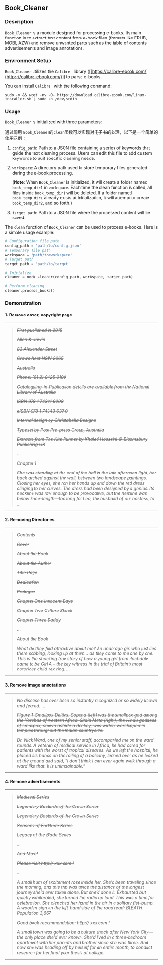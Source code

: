 ## Book_Cleaner
### Description

`Book_Cleaner` is a module designed for processing e-books. Its main function is to extract text content from e-book files (formats like EPUB, MOBI, AZW) and remove unwanted parts such as the table of contents, advertisements and image annotations.

### Environment Setup

`Book_Cleaner` utilizes the `Calibre ` library ([[https://calibre-ebook.com/](https://calibre-ebook.com/)])  to parse e-books.

You can install `Calibre ` with the following command:


`sudo -v && wget -nv -O- https://download.calibre-ebook.com/linux-installer.sh | sudo sh /dev/stdin`

### Usage
`Book_Cleaner` is initialized with three parameters:


通过调用 `Book_Cleaner`的`clean`函数可以实现对电子书的处理，以下是一个简单的使用示例：

1. `config_path`: Path to a JSON file containing a series of keywords that guide the text cleaning process. Users can edit this file to add custom keywords to suit specific cleaning needs.

2. `workspace`: A directory path used to store temporary files generated during the e-book processing.

   (**Note**: When `Book_Cleaner` is initialized, it will create a folder named `book_temp_dir1` in `workspace`. Each time the clean function is called, all files inside `book_temp_dir1` will be deleted. If a folder named `book_temp_dir1` already exists at initialization, it will attempt to create `book_temp_dir2`, and so forth.)

3. `target_path`: Path to a JSON file where the processed content will be saved.

The `clean` function of  `Book_Cleaner` can be used to process e-books. Here is a simple usage example:


```python
# Configuration file path
config_path = 'path/to/config.json'
# Temporary file path
workspace = 'path/to/workspace'
# Target path
target_path = 'path/to/target'

# Initialize
cleaner = Book_Cleaner(config_path, workspace, target_path)

# Perform cleaning
cleaner.process_books()
```

### Demonstration
#### 1. Remove cover, copyright page
***
>~~*First published in 2015*~~
>
>~~*Allen & Unwin*~~
>
>~~*83 Alexander Street*~~
>
>~~*Crows Nest NSW 2065*~~
>
>~~*Australia*~~
>
>~~*Phone: (61 2) 8425 0100*~~
>
>~~*Cataloguing-in-Publication details are available from the National Library of Australia*~~
>
>~~*ISBN 978 1 74331 9208*~~
>
>~~*eISBN 978 1 74343 637 0*~~
>
>~~*Internal design by Christabella Designs*~~
>
>~~*Typeset by Post Pre-press Group, Australia*~~
>
>~~*Extracts from The Kite Runner by Khaled Hosseini © Bloomsbury Publishing UK*~~
>
> …
>
>*Chapter 1*
>
>*She was standing at the end of the hall in the late afternoon light, her back arched against the wall, between two landscape paintings. Closing her eyes, she ran her hands up and down the red dress clinging to her curves. The dress had been designed by a genius. Its neckline was low enough to be provocative, but the hemline was below knee-length—too long for Leo, the husband of our hostess, to …*
***
#### 2. Removing Directories
***
>~~*Contents*~~
>
>~~*Cover*~~
>
>~~*About the Book*~~
>
>~~*About the Author*~~
>
>~~*Title Page*~~
>
>~~*Dedication*~~
>
>~~*Prologue*~~
>
>~~*Chapter One Innocent Days*~~
>
>~~*Chapter Two Culture Shock*~~
>
>~~*Chapter Three Daddy*~~
>
>…
>
>*About the Book*
>
>*What do they find attractive about me? An underage girl who just lies there sobbing, looking up at them... as they come to me one by one.*
>*This is the shocking true story of how a young girl from Rochdale came to be Girl A – the key witness in the trial of Britain’s most notorious child sex ring. …*
***
#### 3. Remove image annotations
***
>*No disease has ever been so instantly recognized or so widely known and feared. …*
>
>~~*Figure 1. Smallpox Deities. Sopona (left) was the smallpox god among the Yorubas of western Africa. Sitala Mata (right), the Hindu goddess of smallpox, shown astride a donkey, was widely worshipped in temples throughout the Indian countryside.*~~
>
>*Dr. Nick Ward, one of my senior staff, accompanied me on the ward rounds. A veteran of medical service in Africa, he had cared for patients with the worst of tropical diseases. As we left the hospital, he placed his hands on the railing of a balcony, leaned over as he looked at the ground and said, “I don’t think I can ever again walk through a ward like that. It is unimaginable.”*
***

#### 4. Remove advertisements
***
>~~*Medieval Series*~~
>
>~~*Legendary Bastards of the Crown Series*~~
>
>~~*Legendary Bastards of the Crown Series*~~
>
>~~*Seasons of Fortitude Series*~~
>
>~~*Legacy of the Blade Series*~~
>
>*…*
>
>~~*And More!*~~
>
>~~*Please visit http:// xxx.com !*~~
>
>*…*
>
>*A small hum of excitement rose inside her. She’d been traveling since the morning, and this trip was twice the distance of the longest journey she’d ever taken alone. But she’d done it. Exhausted but quietly exhilarated, she turned the radio up loud. This was a time for celebration. She clenched her hand in the air in a solitary fist-bump.*
>*A wooden sign on the left-hand side of the road read: BLEATH Population 3,667*
>
>~~*Good book recommendation: http:// xxx.com !*~~
>
>*A small town was going to be a culture shock after New York City—the only place she’d ever known. She’d lived in a three-bedroom apartment with her parents and brother since she was three. And now she was heading off by herself for an entire month, to conduct research for her final year thesis at college.*
***


